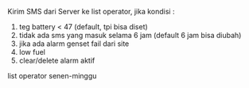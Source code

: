 Kirim SMS dari Server ke list operator, jika kondisi : 

1. teg battery < 47 (default, tpi bisa diset)
2. tidak ada sms yang masuk selama 6 jam (default 6 jam bisa diubah)
3. jika ada alarm genset fail dari site
4. low fuel 
5. clear/delete alarm aktif

list operator senen-minggu
